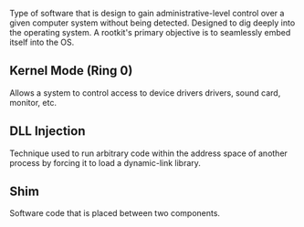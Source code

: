 Type of software that is design to gain administrative-level control over a given computer system without being detected. Designed to dig deeply into the operating system.
A rootkit's primary objective is to seamlessly embed itself into the OS. 
## Kernel Mode (Ring 0)
Allows a system to control access to device drivers drivers, sound card, monitor, etc.

## DLL Injection
Technique used to run arbitrary code within the address space of another process by forcing it to load a dynamic-link library.
## Shim
Software code that is placed between two components.